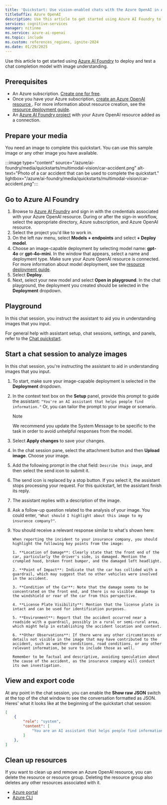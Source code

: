 ```yaml
---
title: 'Quickstart: Use vision-enabled chats with the Azure OpenAI in Azure AI Foundry Models'
titleSuffix: Azure OpenAI
description: Use this article to get started using Azure AI Foundry to deploy and use an image-capable model.
services: cognitive-services
manager: nitinme
ms.service: azure-ai-openai
ms.topic: include
ms.custom: references_regions, ignite-2024
ms.date: 01/29/2025
---
```


Use this article to get started using [Azure AI Foundry](https://ai.azure.com/?cid=learnDocs) to deploy and test a chat completion model with image understanding. 


## Prerequisites

- An Azure subscription. <a href="https://azure.microsoft.com/free/ai-services" target="_blank">Create one for free</a>.
- Once you have your Azure subscription, <a href="/azure/ai-foundry/openai/how-to/create-resource?pivots=web-portal"  title="Create an Azure OpenAI resource."  target="_blank">create an Azure OpenAI resource </a>.
 For more information about resource creation, see the [resource deployment guide](/azure/ai-foundry/openai/how-to/create-resource).
- An [Azure AI Foundry project](/azure/ai-foundry/how-to/create-projects) with your Azure OpenAI resource added as a connection. 

## Prepare your media

You need an image to complete this quickstart. You can use this sample image or any other image you have available.

:::image type="content" source="/azure/ai-foundry/media/quickstarts/multimodal-vision/car-accident.png" alt-text="Photo of a car accident that can be used to complete the quickstart." lightbox="/azure/ai-foundry/media/quickstarts/multimodal-vision/car-accident.png":::

## Go to Azure AI Foundry

1. Browse to [Azure AI Foundry](https://ai.azure.com/?cid=learnDocs) and sign in with the credentials associated with your Azure OpenAI resource. During or after the sign-in workflow, select the appropriate directory, Azure subscription, and Azure OpenAI resource.
1. Select the project you'd like to work in.
1. On the left nav menu, select **Models + endpoints** and select **+ Deploy model**.
1. Choose an image-capable deployment by selecting model name: **gpt-4o** or **gpt-4o-mini**. In the window that appears, select a name and deployment type. Make sure your Azure OpenAI resource is connected. For more information about model deployment, see the [resource deployment guide](/azure/ai-foundry/openai/how-to/create-resource).
1. Select **Deploy**.
1. Next, select your new model and select **Open in playground**. In the chat playground, the deployment you created should be selected in the **Deployment** dropdown.



## Playground

In this chat session, you instruct the assistant to aid you in understanding images that you input.

For general help with assistant setup, chat sessions, settings, and panels, refer to the [Chat quickstart](/azure/ai-foundry/openai/chatgpt-quickstart?tabs=command-line&pivots=programming-language-studio). 


## Start a chat session to analyze images

In this chat session, you're instructing the assistant to aid in understanding images that you input. 
1. To start, make sure your image-capable deployment is selected in the **Deployment** dropdown.
1. In the context text box on the **Setup** panel, provide this prompt to guide the assistant: `"You're an AI assistant that helps people find information."` Or, you can tailor the prompt to your image or scenario.

   > [!NOTE]
    > We recommend you update the System Message to be specific to the task in order to avoid unhelpful responses from the model.

1. Select **Apply changes** to save your changes. 
1. In the chat session pane, select the attachment button and then **Upload image**. Choose your image.
1. Add the following prompt in the chat field: `Describe this image`, and then select the send icon to submit it.
1. The send icon is replaced by a stop button. If you select it, the assistant stops processing your request. For this quickstart, let the assistant finish its reply.
1. The assistant replies with a description of the image.
1. Ask a follow-up question related to the analysis of your image. You could enter, `"What should I highlight about this image to my insurance company?"`.
1. You should receive a relevant response similar to what's shown here:
    ```
    When reporting the incident to your insurance company, you should highlight the following key points from the image:  
       
    1. **Location of Damage**: Clearly state that the front end of the car, particularly the driver's side, is damaged. Mention the crumpled hood, broken front bumper, and the damaged left headlight.  
       
    2. **Point of Impact**: Indicate that the car has collided with a guardrail, which may suggest that no other vehicles were involved in the accident.  
       
    3. **Condition of the Car**: Note that the damage seems to be concentrated on the front end, and there is no visible damage to the windshield or rear of the car from this perspective.  
       
    4. **License Plate Visibility**: Mention that the license plate is intact and can be used for identification purposes.  
       
    5. **Environment**: Report that the accident occurred near a roadside with a guardrail, possibly in a rural or semi-rural area, which might help in establishing the accident location and context.  
       
    6. **Other Observations**: If there were any other circumstances or details not visible in the image that may have contributed to the accident, such as weather conditions, road conditions, or any other relevant information, be sure to include those as well.  
       
    Remember to be factual and descriptive, avoiding speculation about the cause of the accident, as the insurance company will conduct its own investigation.
    ```
## View and export code

At any point in the chat session, you can enable the **Show raw JSON** switch at the top of the chat window to see the conversation formatted as JSON. Heres' what it looks like at the beginning of the quickstart chat session:

```json
[
	{
		"role": "system",
		"content": [
			"You are an AI assistant that helps people find information."
		]
	},
]
```



## Clean up resources

If you want to clean up and remove an Azure OpenAI resource, you can delete the resource or resource group. Deleting the resource group also deletes any other resources associated with it.

- [Azure portal](../../../ai-services/multi-service-resource.md?pivots=azportal#clean-up-resources)
- [Azure CLI](../../../ai-services/multi-service-resource.md?pivots=azcli#clean-up-resources)


